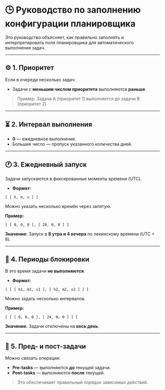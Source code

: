 
# 🕒 Руководство по заполнению конфигурации планировщика

Это руководство объясняет, как правильно заполнять и интерпретировать поля планировщика для автоматического выполнения задач.

---

## ⚙️ 1. Приоритет

Если в очереди несколько задач:

* Задачи с **меньшим числом приоритета** выполняются **раньше**.

> Пример:
> Задача A (приоритет 1) выполняется до задачи B (приоритет 2).

---

## ⏳ 2. Интервал выполнения

* **0** — ежедневное выполнение.
* Большее число — пропуск указанного количества дней.

---

## 🕐 3. Ежедневный запуск

Задачи запускаются в фиксированные моменты времени (UTC).

* **Формат:**

```
[ [ h, m, s ] ]
```

Можно указать несколько времён через запятую.

**Пример:**

```
[ [ 0, 0, 0 ], [ 20, 0, 0 ] ]
```

**Значение:**
Запуск в **8 утра и 4 вечера** по пекинскому времени (UTC + 8).

---

## 🚫 4. Периоды блокировки

В это время задачи **не выполняются**.

* **Формат:**

```
[ [ [ h1, m1, s1 ], [ h2, m2, s2 ] ] ]
```

Можно задать несколько интервалов.

**Пример:**

```
[ [ [ 0, 0, 0 ], [ 24, 0, 0 ] ] ]
```

**Значение:**
Задачи отключены на **весь день**.

---

## 🔁 5. Пред- и пост-задачи

Можно связать операции:

* **Pre-tasks** — выполняются **до** текущей задачи.
* **Post-tasks** — выполняются **после** текущей.

> Это обеспечивает правильный порядок зависимых действий.
